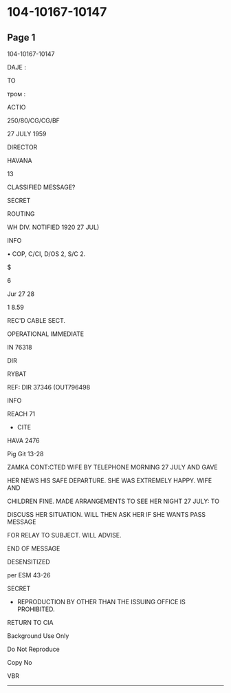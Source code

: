 # 104-10167-10147

## Page 1

104-10167-10147

DAJE :

TO

тром :

ACTIO

250/80/CG/CG/BF

27 JULY 1959

DIRECTOR

HAVANA

13

CLASSIFIED MESSAGE?

SECRET

ROUTING

WH DIV. NOTIFIED 1920 27 JUL)

INFO

• COP, C/CI, D/OS 2, S/C 2.

$

6

Jur 27 28

1 8.59

REC'D CABLE SECT.

OPERATIONAL IMMEDIATE

IN 76318

DIR

RYBAT

REF: DIR 37346 (OUT796498

INFO

REACH 71

- CITE

HAVA 2476

Pig Git 13-28

ZAMKA CONT:CTED WIFE BY TELEPHONE MORNING 27 JULY AND GAVE

HER NEWS HIS SAFE DEPARTURE. SHE WAS EXTREMELY HAPPY. WIFE AND

CHILDREN FINE. MADE ARRANGEMENTS TO SEE HER NIGHT 27 JULY: TO

DISCUSS HER SITUATION. WILL THEN ASK HER IF SHE WANTS PASS MESSAGE

FOR RELAY TO SUBJECT. WILL ADVISE.

END OF MESSAGE

DESENSITIZED

per ESM 43-26

SECRET

- REPRODUCTION BY OTHER THAN THE ISSUING OFFICE IS PROHIBITED.

RETURN TO CIA

Background Use Only

Do Not Reproduce

Copy No

VBR

---

